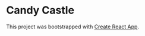 # Candy Castle

This project was bootstrapped with [Create React App](https://github.com/facebook/create-react-app).
